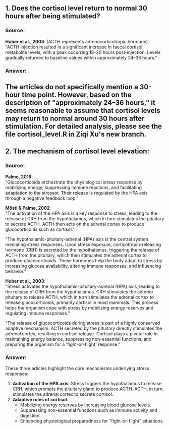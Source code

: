 ## 1. Does the cortisol level return to normal 30 hours after being stimulated?

### **Source**:
**Huber et al., 2003**: (ACTH represents adrenocorticotropic hormone)  
"ACTH injection resulted in a significant increase in faecal cortisol metabolite levels, with a peak occurring 18–20 hours post-injection. Levels gradually returned to baseline values within approximately 24–36 hours."

### **Answer**:
The articles do not specifically mention a 30-hour time point. However, based on the description of "approximately 24–36 hours," it seems reasonable to assume that cortisol levels may return to normal around 30 hours after stimulation.
For detailed analysis, please see the file cortisol_level.R in Ziqi Xu's new branch.
---

## 2. The mechanism of cortisol level elevation:

### **Source**:
**Palme, 2019**:  
"Glucocorticoids orchestrate the physiological stress response by mobilizing energy, suppressing immune reactions, and facilitating adaptation to the stressor. Their release is regulated by the HPA axis through a negative feedback loop."

**Möstl & Palme, 2002**:  
"The activation of the HPA axis is a key response to stress, leading to the release of CRH from the hypothalamus, which in turn stimulates the pituitary to secrete ACTH. ACTH then acts on the adrenal cortex to produce glucocorticoids such as cortisol."  

"The hypothalamic-pituitary-adrenal (HPA) axis is the central system mediating stress responses. Upon stress exposure, corticotropin-releasing hormone (CRH) is secreted by the hypothalamus, triggering the release of ACTH from the pituitary, which then stimulates the adrenal cortex to produce glucocorticoids. These hormones help the body adapt to stress by increasing glucose availability, altering immune responses, and influencing behavior."

**Huber et al., 2003**:  
"Stress activates the hypothalamic-pituitary-adrenal (HPA) axis, leading to the release of CRH from the hypothalamus. CRH stimulates the anterior pituitary to release ACTH, which in turn stimulates the adrenal cortex to release glucocorticoids, primarily cortisol in most mammals. This process helps the organism cope with stress by mobilizing energy reserves and regulating immune responses."

"The release of glucocorticoids during stress is part of a highly conserved adaptive mechanism. ACTH secreted by the pituitary directly stimulates the adrenal cortex, resulting in cortisol release. Cortisol plays a pivotal role in maintaining energy balance, suppressing non-essential functions, and preparing the organism for a 'fight-or-flight' response."

### **Answer**:
These three articles highlight the core mechanisms underlying stress responses:
1. **Activation of the HPA axis**: Stress triggers the hypothalamus to release CRH, which prompts the pituitary gland to produce ACTH. ACTH, in turn, stimulates the adrenal cortex to secrete cortisol.
2. **Adaptive roles of cortisol**:  
   - Mobilizing energy reserves by increasing blood glucose levels.  
   - Suppressing non-essential functions such as immune activity and digestion.  
   - Enhancing physiological preparedness for "fight-or-flight" situations.
